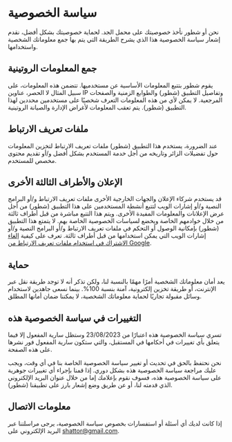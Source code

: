 # سياسة الخصوصية

نحن أو شطور نأخذ خصوصيتك على محمل الجد. لحماية خصوصيتك بشكل أفضل، نقدم إشعار سياسة الخصوصية هذا الذي يشرح الطريقة التي يتم بها جمع معلوماتك الشخصية واستخدامها.


## جمع المعلومات الروتينية

يقوم شطور بتتبع المعلومات الأساسية عن مستخدميها. تتضمن هذه المعلومات، على سبيل المثال لا الحصر، عناوين IP وتفاصيل التطبيق (شطور) والطوابع الزمنية والصفحات المرجعية. لا يمكن لأي من هذه المعلومات التعرف شخصيًا على مستخدمين محددين لهذا التطبيق (شطور). يتم تعقب المعلومات لأغراض الإدارة والصيانة الروتينية.


## ملفات تعريف الارتباط

عند الضرورة، يستخدم هذا التطبيق (شطور) ملفات تعريف الارتباط لتخزين المعلومات حول تفضيلات الزائر وتاريخه من أجل خدمة المستخدم بشكل أفضل و/أو تقديم محتوى مخصص للمستخدم.


## الإعلان والأطراف الثالثة الأخرى

قد يستخدم شركاء الإعلان والجهات الخارجية الأخرى ملفات تعريف الارتباط و/أو البرامج النصية و/أو إشارات الويب لتتبع أنشطة المستخدمين على هذا التطبيق (شطور) من أجل عرض الإعلانات والمعلومات المفيدة الأخرى. ويتم هذا التتبع مباشرة من قبل أطراف ثالثة من خلال خوادمهم الخاصة ويخضع لسياسات الخصوصية الخاصة بهم. لا يتمتع هذا التطبيق (شطور) بإمكانية الوصول أو التحكم في ملفات تعريف الارتباط و/أو البرامج النصية و/أو إشارات الويب التي يمكن استخدامها من قبل أطراف ثالثة. تعرف على كيفية [إلغاء الاشتراك في استخدام ملفات تعريف الارتباط من Google](http://www.google.com/privacy_ads.html).

## حماية

يعد أمان معلوماتك الشخصية أمرًا مهمًا بالنسبة لنا، ولكن تذكر أنه لا توجد طريقة نقل عبر الإنترنت، أو طريقة تخزين إلكترونية، آمنة بنسبة 100%. بينما نسعى جاهدين لاستخدام وسائل مقبولة تجاريًا لحماية معلوماتك الشخصية، لا يمكننا ضمان أمانها المطلق.


## التغييرات في سياسة الخصوصية هذه

تسري سياسة الخصوصية هذه اعتبارًا من 23/08/2023 وستظل سارية المفعول إلا فيما يتعلق بأي تغييرات في أحكامها في المستقبل، والتي ستكون سارية المفعول فور نشرها على هذه الصفحة.

نحن نحتفظ بالحق في تحديث أو تغيير سياسة الخصوصية الخاصة بنا في أي وقت، ويجب عليك مراجعة سياسة الخصوصية هذه بشكل دوري. إذا قمنا بإجراء أي تغييرات جوهرية على سياسة الخصوصية هذه، فسوف نقوم بإعلامك إما من خلال عنوان البريد الإلكتروني الذي قدمته لنا، أو عن طريق وضع إشعار بارز على تطبيقنا (شطور).


## معلومات الاتصال

إذا كانت لديك أي أسئلة أو استفسارات بخصوص سياسة الخصوصية، يرجى مراسلتنا عبر البريد الإلكتروني على shattor@gmail.com.
